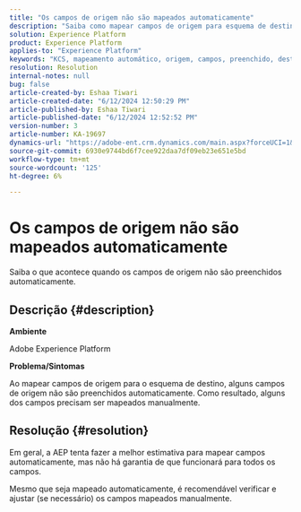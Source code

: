 ```yaml
---
title: "Os campos de origem não são mapeados automaticamente"
description: "Saiba como mapear campos de origem para esquema de destino ao mapear campos de origem para esquema de destino."
solution: Experience Platform
product: Experience Platform
applies-to: "Experience Platform"
keywords: "KCS, mapeamento automático, origem, campos, preenchido, destino, esquema, AEP"
resolution: Resolution
internal-notes: null
bug: false
article-created-by: Eshaa Tiwari
article-created-date: "6/12/2024 12:50:29 PM"
article-published-by: Eshaa Tiwari
article-published-date: "6/12/2024 12:52:52 PM"
version-number: 3
article-number: KA-19697
dynamics-url: "https://adobe-ent.crm.dynamics.com/main.aspx?forceUCI=1&pagetype=entityrecord&etn=knowledgearticle&id=5a3d9255-ba28-ef11-840a-6045bd029b18"
source-git-commit: 6930e9744bd6f7cee922daa7df09eb23e651e5bd
workflow-type: tm+mt
source-wordcount: '125'
ht-degree: 6%

---
```


# Os campos de origem não são mapeados automaticamente


Saiba o que acontece quando os campos de origem não são preenchidos automaticamente.

## Descrição {#description}


<b>Ambiente</b>

Adobe Experience Platform

<b>Problema/Sintomas</b>

Ao mapear campos de origem para o esquema de destino, alguns campos de origem não são preenchidos automaticamente. Como resultado, alguns dos campos precisam ser mapeados manualmente.


## Resolução {#resolution}


Em geral, a AEP tenta fazer a melhor estimativa para mapear campos automaticamente, mas não há garantia de que funcionará para todos os campos.

Mesmo que seja mapeado automaticamente, é recomendável verificar e ajustar (se necessário) os campos mapeados manualmente.
